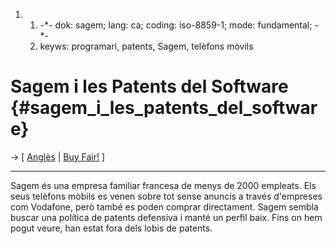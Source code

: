 1.  1.  -\*- dok: sagem; lang: ca; coding: iso-8859-1; mode:
        fundamental; -\*-
    2.  keyws: programari, patents, Sagem, telèfons mòvils

# Sagem i les Patents del Software {#sagem_i_les_patents_del_software}

-\> \[ [ Anglès](SagemEn "wikilink") \| [ Buy
Fair!](FairTechEn "wikilink") \]

------------------------------------------------------------------------

Sagem és una empresa familiar francesa de menys de 2000 empleats. Els
seus telèfons mòbils es venen sobre tot sense anuncis a través
d\'empreses com Vodafone, però també es poden comprar directament. Sagem
sembla buscar una política de patents defensiva i manté un perfil baix.
Fins on hem pogut veure, han estat fora dels lobis de patents.
